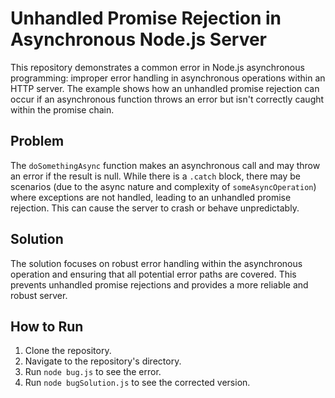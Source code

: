 # Unhandled Promise Rejection in Asynchronous Node.js Server

This repository demonstrates a common error in Node.js asynchronous programming: improper error handling in asynchronous operations within an HTTP server.  The example shows how an unhandled promise rejection can occur if an asynchronous function throws an error but isn't correctly caught within the promise chain.

## Problem

The `doSomethingAsync` function makes an asynchronous call and may throw an error if the result is null. While there is a `.catch` block, there may be scenarios (due to the async nature and complexity of `someAsyncOperation`) where exceptions are not handled, leading to an unhandled promise rejection.  This can cause the server to crash or behave unpredictably.

## Solution

The solution focuses on robust error handling within the asynchronous operation and ensuring that all potential error paths are covered.  This prevents unhandled promise rejections and provides a more reliable and robust server.

## How to Run

1. Clone the repository.
2. Navigate to the repository's directory.
3. Run `node bug.js` to see the error. 
4. Run `node bugSolution.js` to see the corrected version.